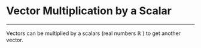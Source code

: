 # Vector Multiplication by a Scalar
---
Vectors can be multiplied by a scalars (real numbers $\mathbb{R}$ ) to get another vector.


